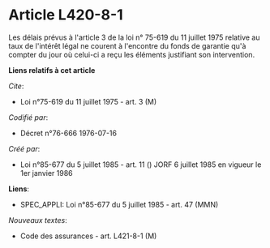 # Article L420-8-1

Les délais prévus à l'article 3 de la loi n° 75-619 du 11 juillet 1975 relative au taux de l'intérêt légal ne courent à
l'encontre du fonds de garantie qu'à compter du jour où celui-ci a reçu les éléments justifiant son intervention.

**Liens relatifs à cet article**

_Cite_:

  - Loi n°75-619 du 11 juillet 1975 - art. 3 (M)

_Codifié par_:

  - Décret n°76-666 1976-07-16

_Créé par_:

  - Loi n°85-677 du 5 juillet 1985 - art. 11 () JORF 6 juillet 1985 en vigueur le 1er janvier 1986

**Liens**:

  - SPEC_APPLI: Loi n°85-677 du 5 juillet 1985 - art. 47 (MMN)

_Nouveaux textes_:

  - Code des assurances - art. L421-8-1 (M)
